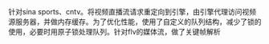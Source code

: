 针对sina sports、cntv。将视频直播流请求重定向到引擎，由引擎代理访问视频源服务器，并做内存缓存。为了优化性能，使用了自定义的队列结构，减少了锁的使用，必要时用原子锁处理队列。针对flv的媒体流，做了关键帧解析